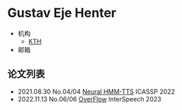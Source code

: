 # Gustav Eje Henter

- 机构
  - [KTH](../Models/TTS2_Acoustic/2021.08.30_Neural_HMM_TTS.md)
- 邮箱

## 论文列表

- 2021.08.30 No.04/04 [Neural HMM-TTS](../Models/TTS2_Acoustic/2021.08.30_Neural_HMM_TTS.md) ICASSP 2022
- 2022.11.13 No.06/06 [OverFlow](../Models/TTS2_Acoustic/2022.11.13_OverFlow.md) InterSpeech 2023